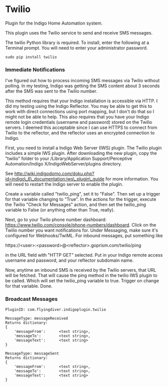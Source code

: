 # Twilio

Plugin for the Indigo Home Automation system.

This plugin uses the Twilio service to send and receive SMS messages.

The twilio Python library is required.  To install, enter the following at a Terminal prompt.  You will need to enter your administrator password.

	sudo pip install twilio

### Immediate Notifications

I've figured out how to process incoming SMS messages via Twilio without polling. In my testing, Indigo was getting the SMS content about 3 seconds after the SMS was sent to the Twilio number.

This method requires that your Indigo installation is accessible via HTTP. I did my testing using the Indigo Reflector. You may be able to get this to work with direct connections using port mapping, but I don't do that so I might not be able to help. This also requires that you have your Indigo remote login credentials (username and password) stored on the Twilio servers. I deemed this acceptable since I can use HTTPS to connect from Twilio to the reflector, and the reflector uses an encrypted connection to Indigo.

First, you need to install a Indigo Web Server (IWS) plugin. The Twilio plugin includes a simple IWS plugin. After downloading the new plugin, copy the "twilio" folder to your /Library/Application Support/Perceptive Automation/Indigo X/IndigoWebServer/plugins directory. 

See http://wiki.indigodomo.com/doku.php?id=indigo\_6\_documentation:iws\_plugin\_guide for more information. You will need to restart the Indigo server to enable the plugin.

Create a variable called "twilio\_ping", set it to "False". Then set up a trigger for that variable changing to "True". In the actions for the trigger, execute the Twilio "Check for Messages" action, and then set the twilio_ping variable to False (or anything other than True, really).

Next, go to your Twilo phone number dashboard: https://www.twilio.com/console/phone-numbers/dashboard. Click on the Twilio number you want notifications for. Under Messaging, make sure it's configured for Webhooks/TwiML. For inbound messages, put something like 

https://\<user>:\<password>@\<reflector>.goprism.com/twilio/ping

in the URL field with "HTTP GET" selected. Put in your Indigo remote access username and password, and your reflector subdomain name.

Now, anytime an inbound SMS is received by the Twilio servers, that URL will be fetched. That will cause the ping method in the twilio IWS plugin to be called. Which will set the twilio_ping variable to true. Trigger on change for that variable. Done.

### Broadcast Messages

    PluginID: com.flyingdiver.indigoplugin.twilio

    MessageType: messageReceived 
    Returns dictionary:
    {
    	'messageFrom':  	<text string>,
		'messageTo': 		<text string>,
		'messageText': 		<text string>
	}
	
    MessageType: messageSent 
    Returns dictionary:
    {
    	'messageFrom':  	<text string>,
		'messageTo': 		<text string>,
		'messageText': 		<text string>
	}